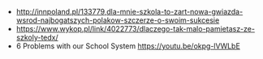 - http://innpoland.pl/133779,dla-mnie-szkola-to-zart-nowa-gwiazda-wsrod-najbogatszych-polakow-szczerze-o-swoim-sukcesie
- https://www.wykop.pl/link/4022773/dlaczego-tak-malo-pamietasz-ze-szkoly-tedx/
- 6 Problems with our School System https://youtu.be/okpg-lVWLbE